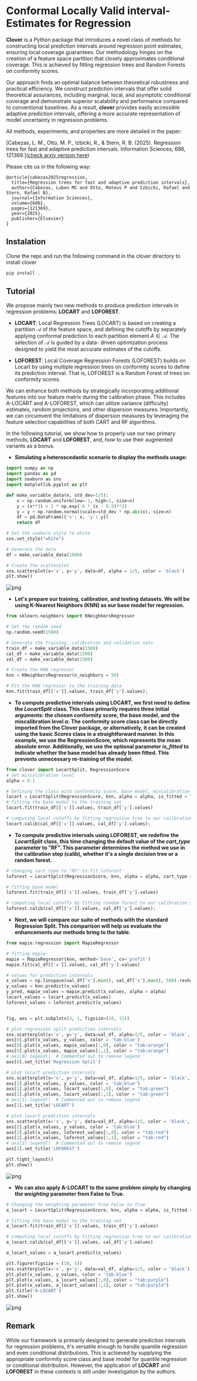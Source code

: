 # Conformal Locally Valid interval-Estimates for Regression

**Clover** is a Python package that introduces a novel class of methods for constructing local prediction intervals around regression point estimates, ensuring local coverage guarantees. Our methodology hinges on the creation of a feature space partition that closely approximates conditional coverage. This is achieved by fitting regression trees and Random Forests on conformity scores.

Our approach finds an optimal balance between theoretical robustness and practical efficiency. We construct prediction intervals that offer solid theoretical assurances, including marginal, local, and asymptotic conditional coverage and demonstrate superior scalability and performance compared to conventional baselines. As a result, **clover** provides easily accessible adaptive prediction intervals, offering a more accurate representation of model uncertainty in regression problems.

All methods, experiments, and properties are more detailed in the paper:

[Cabezas, L. M., Otto, M. P., Izbicki, R., & Stern, R. B. (2025). Regression trees for fast and adaptive prediction intervals.
Information Sciences, 686, 121369.]([check arxiv version here](https://arxiv.org/abs/2402.07357))

Please cite us in the following way:
```
@article{cabezas2025regression,
  title={Regression trees for fast and adaptive prediction intervals},
  author={Cabezas, Luben MC and Otto, Mateus P and Izbicki, Rafael and Stern, Rafael B},
  journal={Information Sciences},
  volume={686},
  pages={121369},
  year={2025},
  publisher={Elsevier}
}
```
## Instalation

Clone the repo and run the following command in the clover directory to install clover


```python
pip install .
```

## Tutorial

We propose mainly two new methods to produce prediction intervals in regression problems: **LOCART** and **LOFOREST**.

* **LOCART**: Local Regression Trees (LOCART) is based on creating a partition $\mathcal{A}$ of the feature space, and defining the cutoffs by separately applying conformal prediction to each partition element $A \in \mathcal{A}$. The selection of $\mathcal{A}$ is guided by a data- driven optimization process designed to yield the most accurate estimates of the cutoffs.

* **LOFOREST**: Local Coverage Regression Forests (LOFOREST) builds on Locart by using multiple regression trees on conformity scores to define its prediction interval. That is, LOFOREST is a Random Forest of trees on conformity scores.

We can enhance both methods by strategically incorporating additional features into our feature matrix during the calibration phase. This includes A-LOCART and A-LOFOREST, which can utilize variance (difficulty) estimates, random projections, and other dispersion measures. Importantly, we can circumvent the limitations of dispersion measures by leveraging the feature selection capabilities of both CART and RF algorithms.

In the following tutorial, we show how to properly use our two primary methods, **LOCART** and **LOFOREST**, and, how to use their augmented variants as a bonus.

* **Simulating a heteroscedastic scenario to display the methods usage:**


```python
import numpy as np
import pandas as pd
import seaborn as sns
import matplotlib.pyplot as plt

def make_variable_data(n, std_dev=1/5):
    x = np.random.uniform(low=-1, high=1, size=n)
    y = (x**3) + 2 * np.exp(-6 * (x - 0.3)**2)
    y = y + np.random.normal(scale=std_dev * np.abs(x), size=n)
    df = pd.DataFrame({'x': x, 'y': y})
    return df

# Set the seaborn style to white
sns.set_style("white")

# Generate the data
df = make_variable_data(1000)

# Create the scatterplot
sns.scatterplot(x='x', y='y', data=df, alpha = 1/5, color = 'black')
plt.show()
```


    
![png](README_files/README_8_0.png)
    


* **Let's prepare our training, calibration, and testing datasets. We will be using K-Nearest Neighbors (KNN) as our base model for regression.**


```python
from sklearn.neighbors import KNeighborsRegressor

# Set the random seed
np.random.seed(1500)

# Generate the training, calibration and validation sets
train_df = make_variable_data(1500)
cal_df = make_variable_data(1500)
val_df = make_variable_data(1500) 

# Create the KNN regressor
knn = KNeighborsRegressor(n_neighbors = 50)

# Fit the KNN regressor to the training data
knn.fit(train_df[['x']].values, train_df['y'].values);
```

* **To compute predictive intervals using LOCART, we first need to define the *LocartSplit* class. This class primarily requires three initial arguments: the chosen conformity score, the base model, and the miscalibration level $\alpha$. The conformity score class can be directly imported from the Clover package, or alternatively, it can be created using the basic *Scores* class in a straightforward manner. In this example, we use the RegressionScore, which represents the mean absolute error. Additionally, we use the optional parameter *is_fitted* to indicate whether the base model has already been fitted. This prevents unnecessary re-training of the model.**


```python
from clover import LocartSplit, RegressionScore
# Set miscalibration level
alpha = 0.1

# Defining the class with conformity score, base model, miscalibration level and is_fitted paramter (optional)
locart = LocartSplit(RegressionScore, knn, alpha = alpha, is_fitted = True)
# fitting the base model to the training set
locart.fit(train_df[['x']].values, train_df['y'].values)

# computing local cutoffs by fitting regression tree to our calibration set
locart.calib(cal_df[['x']].values, cal_df['y'].values);
```

* **To compute predictive intervals using LOFOREST, we redefine the *LocartSplit* class, this time changing the default value of the *cart_type* parameter to "RF". This parameter determines the method we use in the calibration step (calib), whether it's a single decision tree or a random forest.**


```python
# changing cart_type to "RF" to fit loforest
loforest = LocartSplit(RegressionScore, knn, alpha = alpha, cart_type = "RF", is_fitted = True)

# fitting base model
loforest.fit(train_df[['x']].values, train_df['y'].values)

# computing local cutoffs by fitting random forest to our calibration set
loforest.calib(cal_df[['x']].values, cal_df['y'].values);
```

* **Next, we will compare our suite of methods with the standard Regression Split. This comparison will help us evaluate the enhancements our methods bring to the table.**



```python
from mapie.regression import MapieRegressor

# fitting mapie
mapie = MapieRegressor(knn, method='base', cv='prefit')
mapie.fit(cal_df[['x']].values, cal_df['y'].values)

# values for prediction intervals
x_values = np.linspace(val_df['x'].min(), val_df['x'].max(), 500).reshape(-1, 1)
y_values = knn.predict(x_values)
y_pred, mapie_values = mapie.predict(x_values, alpha = alpha)
locart_values = locart.predict(x_values)
loforest_values = loforest.predict(x_values)


fig, axs = plt.subplots(3, 1, figsize=(10, 15))

# plot regression split prediction intervals
sns.scatterplot(x='x', y='y', data=val_df, alpha=1/5, color = 'black', ax=axs[0]) 
axs[0].plot(x_values, y_values, color = 'tab:blue')
axs[0].plot(x_values, mapie_values[:,0], color = "tab:orange")
axs[0].plot(x_values, mapie_values[:,1], color = "tab:orange")
# axs[0].legend()  # Commented out to remove legend
axs[0].set_title('Regression Split')

# plot locart prediction intervals
sns.scatterplot(x='x', y='y', data=val_df, alpha=1/5, color = 'black', ax=axs[1]) 
axs[1].plot(x_values, y_values, color = 'tab:blue')
axs[1].plot(x_values, locart_values[:,0], color = "tab:green")
axs[1].plot(x_values, locart_values[:,1], color = "tab:green")
# axs[1].legend()  # Commented out to remove legend
axs[1].set_title('LOCART')

# plot locart prediction intervals
sns.scatterplot(x='x', y='y', data=val_df, alpha=1/5, color = 'black', ax=axs[2]) 
axs[2].plot(x_values, y_values, color = 'tab:blue')
axs[2].plot(x_values, loforest_values[:,0], color = "tab:red")
axs[2].plot(x_values, loforest_values[:,1], color = "tab:red")
# axs[2].legend()  # Commented out to remove legend
axs[2].set_title('LOFOREST')

plt.tight_layout()
plt.show()
```


    
![png](README_files/README_16_0.png)
    


* **We can also apply A-LOCART to the same problem simply by changing the *weighting* parameter from False to True.**


```python
# Changing the weighting parameter from False to True
a_locart = LocartSplit(RegressionScore, knn, alpha = alpha, is_fitted = True, weighting = True)

# fitting the base model to the training set
a_locart.fit(train_df[['x']].values, train_df['y'].values)

# computing local cutoffs by fitting regression tree to our calibration set
a_locart.calib(cal_df[['x']].values, cal_df['y'].values)

a_locart_values = a_locart.predict(x_values)

plt.figure(figsize = (10, 5))
sns.scatterplot(x='x', y='y', data=val_df, alpha=1/5, color = 'black') 
plt.plot(x_values, y_values, color = 'tab:blue')
plt.plot(x_values, a_locart_values[:,0], color = "tab:purple")
plt.plot(x_values, a_locart_values[:,1], color = "tab:purple")
plt.title('A-LOCART')
plt.show()
```


    
![png](README_files/README_18_0.png)
    


## Remark

While our framework is primarily designed to generate prediction intervals for regression problems, it's versatile enough to handle quantile regression and even conditional distributions. This is achieved by supplying the appropriate conformity score class and base model for quantile regression or conditional distribution. However, the application of **LOCART** and **LOFOREST** in these contexts is still under investigation by the authors.
